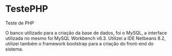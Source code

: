 # TestePHP
Teste de PHP

O banco utilizado para a criação da base de dados, foi o MySQL, a interface utilizada no mesmo foi MySQL Workbench v6.3.
Utilizei a IDE Netbeans 8.2, utilizei também o framework bootstrap para a criação do front-end do sistema.

